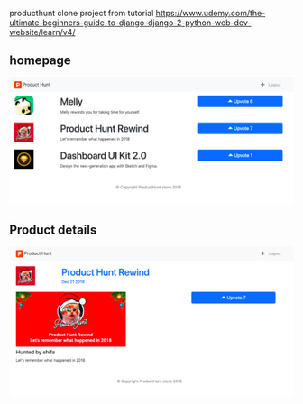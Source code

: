 producthunt clone project from tutorial https://www.udemy.com/the-ultimate-beginners-guide-to-django-django-2-python-web-dev-website/learn/v4/


<h2>homepage</h2>
<img src="https://github.com/wanted88/Product-hunt-clone/blob/master/screenshoot/homepage.png?raw=true">

<h2>Product details</h2>
<img src="https://github.com/wanted88/Product-hunt-clone/blob/master/screenshoot/product%20details.png?raw=true">

